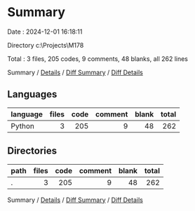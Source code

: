 # Summary

Date : 2024-12-01 16:18:11

Directory c:\\Projects\\M178

Total : 3 files,  205 codes, 9 comments, 48 blanks, all 262 lines

Summary / [Details](details.md) / [Diff Summary](diff.md) / [Diff Details](diff-details.md)

## Languages
| language | files | code | comment | blank | total |
| :--- | ---: | ---: | ---: | ---: | ---: |
| Python | 3 | 205 | 9 | 48 | 262 |

## Directories
| path | files | code | comment | blank | total |
| :--- | ---: | ---: | ---: | ---: | ---: |
| . | 3 | 205 | 9 | 48 | 262 |

Summary / [Details](details.md) / [Diff Summary](diff.md) / [Diff Details](diff-details.md)